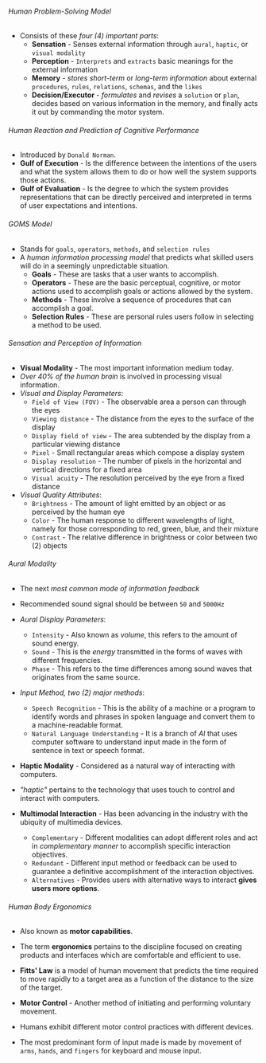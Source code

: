 ###### Human Problem-Solving Model
- Consists of these *four (4) important parts*:
	- **Sensation** - Senses external information through `aural`, `haptic`, or `visual modality`
	- **Perception** - `Interprets` and `extracts` basic meanings for the external information
	- **Memory** - *stores short-term* or *long-term information* about external `procedures`, `rules`, `relations`, `schemas`, and the `likes`
	- **Decision/Executor** - *formulates* and *revises* a `solution` or `plan`, decides based on various information in the memory, and finally acts it out by commanding the motor system.

###### Human Reaction and Prediction of Cognitive Performance
- Introduced by `Donald Norman`.
-  **Gulf of Execution** - Is the difference between the intentions of the users and what the system allows them to do or how well the system supports those actions.
- **Gulf of Evaluation** - Is the degree to which the system provides representations that can be directly perceived and interpreted in terms of user expectations and intentions. 

###### GOMS Model
- Stands for `goals`, `operators`, `methods`, and `selection rules`
- A *human information processing model* that predicts what skilled users will do in a seemingly unpredictable situation.
	- **Goals** - These are tasks that a user wants to accomplish.
	- **Operators** - These are the basic perceptual, cognitive, or motor actions used to accomplish goals or actions allowed by the system.
	- **Methods** - These involve a sequence of procedures that can accomplish a goal.
	- **Selection Rules** - These are personal rules users follow in selecting a method to be used.

###### Sensation and Perception of Information
- **Visual Modality** - The most important information medium today.
- *Over 40% of the human brain* is involved in processing visual information.
- *Visual and Display Parameters*:
	- `Field of View (FOV)` - The observable area a person can through the eyes
	- `Viewing distance` - The distance from the eyes to the surface of the display
	- `Display field of view` - The area subtended by the display from a particular viewing distance
	- `Pixel` - Small rectangular areas which compose a display system
	- `Display resolution` - The number of pixels in the horizontal and vertical directions for a fixed area
	- `Visual acuity` - The resolution perceived by the eye from a fixed distance
- *Visual Quality Attributes*:
	- `Brightness` - The amount of light emitted by an object or as perceived by the human eye
	- `Color` - The human response to different wavelengths of light, namely for those corresponding to red, green, blue, and their mixture
	- `Contrast` - The relative difference in brightness or color between two (2) objects

###### Aural Modality
 - The next *most common mode of information feedback*
 - Recommended sound signal should be between `50` and `5000Hz`
 - *Aural Display Parameters*:
	 - `Intensity` - Also known as *volume*, this refers to the amount of sound energy.
	 - `Sound` - This is the *energy* transmitted in the forms of waves with different frequencies.
	 - `Phase` - This refers to the time differences among sound waves that originates from the same source.
- *Input Method, two (2) major methods*:
	- `Speech Recognition` - This is the ability of a machine or a program to identify words and phrases in spoken language and convert them to a machine-readable format.
	- `Natural Language Understanding` - It is a branch of *AI* that uses computer software to understand input made in the form of sentence in text or speech format.

- **Haptic Modality** - Considered as a natural way of interacting with computers.
- *"haptic"* pertains to the technology that uses touch to control and interact with computers.

- **Multimodal Interaction** - Has been advancing in the industry with the ubiquity of multimedia devices.
	- `Complementary` - Different modalities can adopt different roles and act in *complementary manner* to accomplish specific interaction objectives.
	- `Redundant` - Different input method or feedback can be used to guarantee a definitive accomplishment of the interaction objectives.
	- `Alternatives` - Provides users with alternative ways to interact **gives users more options**.

###### Human Body Ergonomics
- Also known as **motor capabilities**.
- The term **ergonomics** pertains to the discipline focused on creating products and interfaces which are comfortable and efficient to use.

- **Fitts' Law** is a model of human movement that predicts the time required to move rapidly to a target area as a function of the distance to the size of the target.

- **Motor Control** - Another method of initiating and performing voluntary movement.
- Humans exhibit different motor control practices with different devices.
- The most predominant form of input made is made by movement of `arms`, `hands`, and `fingers` for keyboard and mouse input.